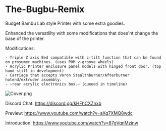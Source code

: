 # The-Bugbu-Remix
Budget Bambu Lab style Printer with some extra goodies.

Enhanced the versatlilty with some modifications that does'nt change the base of the printer.

Modifications:

    - Triple Z axis Bed compatible with z-tilt function that can be found on prosumer machines. (uses POM v-groove wheels)
	- Acrylic Printer enclosure panel models with hinged front door. (top hood still in development)
	- Carriage that accepts Voron Stealthburner/Afterburner hotend/extruder assembly.
	- ~rear acrylic electronics box.~ (queued in timeline)

![Cover.png](https://github.com/hdzdesigns/The-Bugbu-Remix/blob/master/Pictures/Cover.png)

Discord Chat: https://discord.gg/kHFhCXZnxb

Preview: https://www.youtube.com/watch?v=aXq7XMQ8wdc

Introduction: https://www.youtube.com/watch?v=87gVqnMzinw